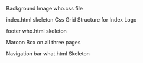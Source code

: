 <!-- Terrell's -->
Background Image
who.css file

<!-- Alax's -->
index.html skeleton
Css Grid Structure for Index
Logo


<!-- Josey's -->
footer
who.html skeleton

<!-- Stephanie's -->
Maroon Box  on all three pages


<!-- Monica's -->
Navigation bar
what.html  Skeleton